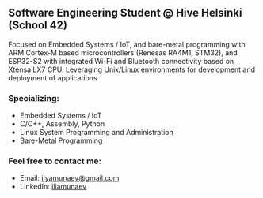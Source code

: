 ## Software Engineering Student @ Hive Helsinki (School 42)
Focused on Embedded Systems / IoT, and bare-metal programming with ARM Cortex-M based microcontrollers (Renesas RA4M1, STM32), and ESP32-S2 with integrated Wi-Fi and Bluetooth connectivity based on Xtensa LX7 CPU. Leveraging Unix/Linux environments for development and deployment of applications.

### Specializing:
- Embedded Systems / IoT
- C/C++, Assembly, Python
- Linux System Programming and Administration
- Bare-Metal Programming

### Feel free to contact me:
- Email: ilyamunaev@gmail.com
- LinkedIn: [iliamunaev]( https://www.linkedin.com/in/iliamunaev/)
